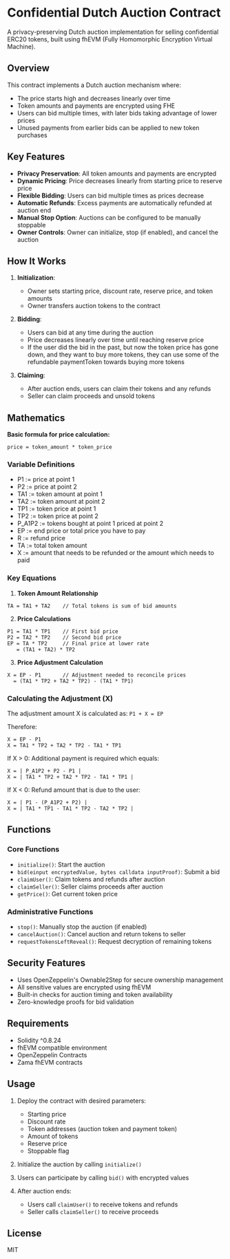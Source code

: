 # Confidential Dutch Auction Contract

A privacy-preserving Dutch auction implementation for selling confidential ERC20 tokens, built using fhEVM (Fully Homomorphic Encryption Virtual Machine).

## Overview

This contract implements a Dutch auction mechanism where:
- The price starts high and decreases linearly over time
- Token amounts and payments are encrypted using FHE
- Users can bid multiple times, with later bids taking advantage of lower prices
- Unused payments from earlier bids can be applied to new token purchases

## Key Features

- **Privacy Preservation**: All token amounts and payments are encrypted
- **Dynamic Pricing**: Price decreases linearly from starting price to reserve price
- **Flexible Bidding**: Users can bid multiple times as prices decrease
- **Automatic Refunds**: Excess payments are automatically refunded at auction end
- **Manual Stop Option**: Auctions can be configured to be manually stoppable
- **Owner Controls**: Owner can initialize, stop (if enabled), and cancel the auction

## How It Works

1. **Initialization**:
   - Owner sets starting price, discount rate, reserve price, and token amounts
   - Owner transfers auction tokens to the contract

2. **Bidding**:
   - Users can bid at any time during the auction
   - Price decreases linearly over time until reaching reserve price
   - If the user did the bid in the past, but now the token price has gone down, and they want to buy more tokens, they can use some of the refundable paymentToken towards buying more tokens

3. **Claiming**:
   - After auction ends, users can claim their tokens and any refunds
   - Seller can claim proceeds and unsold tokens

## Mathematics

**Basic formula for price calculation:**
```
price = token_amount * token_price
```

### Variable Definitions
 - P1 := price at point 1
 - P2 := price at point 2
 - TA1 := token amount at point 1
 - TA2 := token amount at point 2
 - TP1 := token price at point 1
 - TP2 := token price at point 2
 - P_A1P2 := tokens bought at point 1 priced at point 2 
 - EP := end price or total price you have to pay
 - R := refund price
 - TA := total token amount
 - X := amount that needs to be refunded or the amount which needs to paid

### Key Equations

1. **Token Amount Relationship**
```
TA = TA1 + TA2    // Total tokens is sum of bid amounts
```

2. **Price Calculations**
```
P1 = TA1 * TP1    // First bid price
P2 = TA2 * TP2    // Second bid price
EP = TA * TP2     // Final price at lower rate
   = (TA1 + TA2) * TP2
```

3. **Price Adjustment Calculation**
```
X = EP - P1       // Adjustment needed to reconcile prices
  = (TA1 * TP2 + TA2 * TP2) - (TA1 * TP1)
```

### Calculating the Adjustment (X)


The adjustment amount X is calculated as:
`P1 + X = EP`

Therefore:
```
X = EP - P1
X = TA1 * TP2 + TA2 * TP2 - TA1 * TP1
```

If X > 0: Additional payment is required which equals:
```
X = | P_A1P2 + P2 - P1 |
X = | TA1 * TP2 + TA2 * TP2 - TA1 * TP1 |
```

If X < 0: Refund amount that is due to the user:
```
X = | P1 - (P_A1P2 + P2) |
X = | TA1 * TP1 - TA1 * TP2 - TA2 * TP2 |
```

## Functions

### Core Functions
- `initialize()`: Start the auction
- `bid(einput encryptedValue, bytes calldata inputProof)`: Submit a bid
- `claimUser()`: Claim tokens and refunds after auction
- `claimSeller()`: Seller claims proceeds after auction
- `getPrice()`: Get current token price

### Administrative Functions
- `stop()`: Manually stop the auction (if enabled)
- `cancelAuction()`: Cancel auction and return tokens to seller
- `requestTokensLeftReveal()`: Request decryption of remaining tokens

## Security Features

- Uses OpenZeppelin's Ownable2Step for secure ownership management
- All sensitive values are encrypted using fhEVM
- Built-in checks for auction timing and token availability
- Zero-knowledge proofs for bid validation

## Requirements

- Solidity ^0.8.24
- fhEVM compatible environment
- OpenZeppelin Contracts
- Zama fhEVM contracts

## Usage

1. Deploy the contract with desired parameters:
   - Starting price
   - Discount rate
   - Token addresses (auction token and payment token)
   - Amount of tokens
   - Reserve price
   - Stoppable flag

2. Initialize the auction by calling `initialize()`

3. Users can participate by calling `bid()` with encrypted values

4. After auction ends:
   - Users call `claimUser()` to receive tokens and refunds
   - Seller calls `claimSeller()` to receive proceeds

## License

MIT